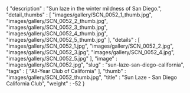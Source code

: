 {
  "description" : "Sun laze in the winter mildness of San Diego.",
  "detail_thumbs" : [
                       "images/gallery/SCN_0052_1_thumb.jpg",
                       "images/gallery/SCN_0052_2_thumb.jpg",
                       "images/gallery/SCN_0052_3_thumb.jpg",
                       "images/gallery/SCN_0052_4_thumb.jpg",
                       "images/gallery/SCN_0052_5_thumb.jpg"
                     ],
  "details" : [
                 "images/gallery/SCN_0052_1.jpg",
                 "images/gallery/SCN_0052_2.jpg",
                 "images/gallery/SCN_0052_3.jpg",
                 "images/gallery/SCN_0052_4.jpg",
                 "images/gallery/SCN_0052_5.jpg"
               ],
  "image" : "images/gallery/SCN_0052.jpg",
  "slug" : "sun-laze-san-diego-california",
  "tags" : [
              "All-Year Club of California"
            ],
  "thumb" : "images/gallery/SCN_0052_thumb.jpg",
  "title" : "Sun Laze - San Diego California Club",
  "weight" : -52
}
